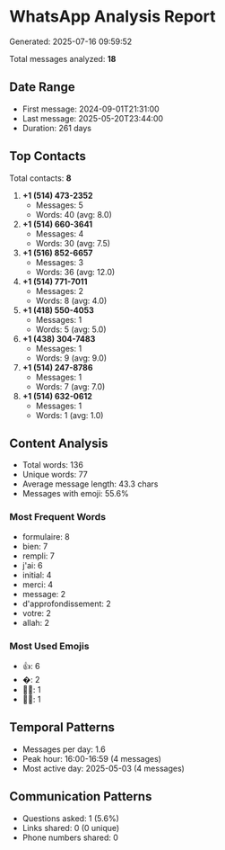 # WhatsApp Analysis Report

Generated: 2025-07-16 09:59:52

Total messages analyzed: **18**

## Date Range
- First message: 2024-09-01T21:31:00
- Last message: 2025-05-20T23:44:00
- Duration: 261 days

## Top Contacts
Total contacts: **8**

1. **+1 (514) 473-2352**
   - Messages: 5
   - Words: 40 (avg: 8.0)
2. **+1 (514) 660-3641**
   - Messages: 4
   - Words: 30 (avg: 7.5)
3. **+1 (516) 852-6657**
   - Messages: 3
   - Words: 36 (avg: 12.0)
4. **+1 (514) 771-7011**
   - Messages: 2
   - Words: 8 (avg: 4.0)
5. **+1 (418) 550-4053**
   - Messages: 1
   - Words: 5 (avg: 5.0)
6. **+1 (438) 304-7483**
   - Messages: 1
   - Words: 9 (avg: 9.0)
7. **+1 (514) 247-8786**
   - Messages: 1
   - Words: 7 (avg: 7.0)
8. **+1 (514) 632-0612**
   - Messages: 1
   - Words: 1 (avg: 1.0)

## Content Analysis
- Total words: 136
- Unique words: 77
- Average message length: 43.3 chars
- Messages with emoji: 55.6%

### Most Frequent Words
- formulaire: 8
- bien: 7
- rempli: 7
- j'ai: 6
- initial: 4
- merci: 4
- message: 2
- d'approfondissement: 2
- votre: 2
- allah: 2

### Most Used Emojis
- 👍: 6
- �: 2
- 👍🏾: 1
- 🙏🙏: 1

## Temporal Patterns
- Messages per day: 1.6
- Peak hour: 16:00-16:59 (4 messages)
- Most active day: 2025-05-03 (4 messages)

## Communication Patterns
- Questions asked: 1 (5.6%)
- Links shared: 0 (0 unique)
- Phone numbers shared: 0